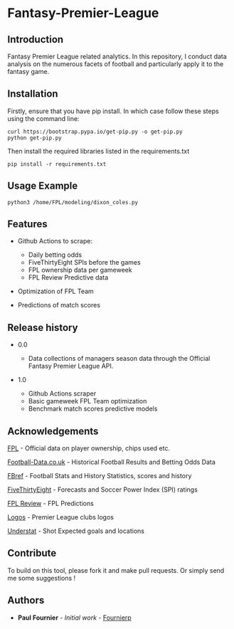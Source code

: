 # Fantasy-Premier-League

## Introduction

Fantasy Premier League related analytics. In this repository, I conduct data analysis on the numerous facets of football and particularly apply it to the fantasy game.

## Installation

Firstly, ensure that you have pip install. In which case follow these steps using the command line:

```{bash}
curl https://bootstrap.pypa.io/get-pip.py -o get-pip.py
python get-pip.py
```

Then install the required libraries listed in the requirements.txt

```{bash}
pip install -r requirements.txt
```

## Usage Example

```{bash}
python3 /home/FPL/modeling/dixon_coles.py
```

## Features

- Github Actions to scrape:
  - Daily betting odds
  - FiveThirtyEight SPIs before the games
  - FPL ownership data per gameweek
  - FPL Review Predictive data

- Optimization of FPL Team
- Predictions of match scores


## Release history

* 0.0
  * Data collections of managers season data through the Official Fantasy Premier League API.

* 1.0
  * Github Actions scraper
  * Basic gameweek FPL Team optimization
  * Benchmark match scores predictive models

## Acknowledgements

[FPL](https://fantasy.premierleague.com/) - Official data on player ownership, chips used etc.

[Football-Data.co.uk](https://www.football-data.co.uk/data.php) - Historical Football Results and Betting Odds Data

[FBref](https://fbref.com/en/) - Football Stats and History Statistics, scores and history

[FiveThirtyEight](https://projects.fivethirtyeight.com/soccer-predictions/premier-league/) - Forecasts and Soccer Power Index (SPI) ratings

[FPL Review](https://fplreview.com/) - FPL Predictions

[Logos](https://www.transfermarkt.com/premier-league/transfers/wettbewerb/GB1) - Premier League clubs logos

[Understat](https://understat.com/league/EPL) - Shot Expected goals and locations


## Contribute

To build on this tool, please fork it and make pull requests. Or simply send me some suggestions !

## Authors

* **Paul Fournier** - *Initial work* - [Fournierp](https://github.com/Fournierp)
